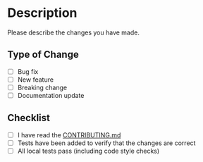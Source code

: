 # Description

Please describe the changes you have made.

## Type of Change

- [ ] Bug fix
- [ ] New feature
- [ ] Breaking change
- [ ] Documentation update

## Checklist

- [ ] I have read the [CONTRIBUTING.md](https://github.com/guanshiyin28/guanshiyin28/blob/master/CONTRIBUTING.md)
- [ ] Tests have been added to verify that the changes are correct
- [ ] All local tests pass (including code style checks)
